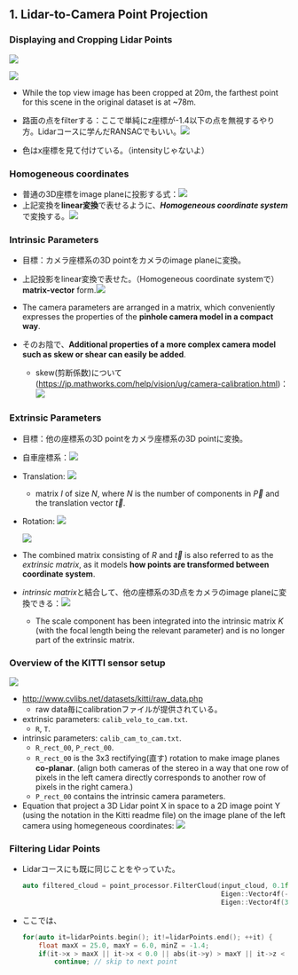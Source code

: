 ## 1. Lidar-to-Camera Point Projection

### Displaying and Cropping Lidar Points

![](img/0000000000-l6-1.png)

![](img/draggedimage-l6-1.png)

- While the top view image has been cropped at 20m, the farthest point for this scene in the original dataset is at ~78m.

- 路面の点をfilterする：ここで単純にz座標が-1.4以下の点を無視するやり方。Lidarコースに学んだRANSACでもいい。![](img/draggedimage-2-l6-1.png)
- 色はx座標を見て付けている。（intensityじゃないよ）

### Homogeneous coordinates

- 普通の3D座標をimage planeに投影する式：![](img/draggedimage-4-l6-1.png)
- 上記変換を**linear変換**で表せるように、***Homogeneous coordinate system***で変換する。![](img/draggedimage-5-l6-1.png)

### Intrinsic Parameters

- 目標：カメラ座標系の3D pointをカメラのimage planeに変換。
- 上記投影をlinear変換で表せた。（Homogeneous coordinate systemで）**matrix-vector** form.![](img/draggedimage-6-l6-1.png)

- The camera parameters are arranged in a matrix, which conveniently expresses the properties of the **pinhole camera model in a compact way**.
- そのお陰で、**Additional properties of a more complex camera model such as skew or shear can easily be added**.
  - skew(剪断係数)について(https://jp.mathworks.com/help/vision/ug/camera-calibration.html)：![](img/skew-2020-08-23-15-06-12.png)

### Extrinsic Parameters

- 目標：他の座標系の3D pointをカメラ座標系の3D pointに変換。
- 自車座標系：![](img/draggedimage-7-l6-1.png)
- Translation: ![](img/draggedimage-8-l6-1.png)
  - matrix $I$ of size $N$, where $N$ is the number of components in $\overrightarrow{P}$ and the translation vector $\overrightarrow{t}$.

- Rotation: ![](img/draggedimage-10-l6-1.png)

  ![](img/draggedimage-11-l6-1.png)

- The combined matrix consisting of $R$ and $\overrightarrow{t}$ is also referred to as the *extrinsic matrix*, as it models **how points are transformed between coordinate system**.

- *intrinsic matrix*と結合して、他の座標系の3D点をカメラのimage planeに変換できる：![](img/draggedimage-12-l6-1.png)
  - The scale component has been integrated into the intrinsic matrix $K$ (with the focal length being the relevant parameter) and is no longer part of the extrinsic matrix.

### Overview of the KITTI sensor setup

![](img/kitti-setup.jpg)

- http://www.cvlibs.net/datasets/kitti/raw_data.php
  - raw data毎にcalibrationファイルが提供されている。
- extrinsic parameters: `calib_velo_to_cam.txt`.
  - `R`, `T`.
- intrinsic parameters: `calib_cam_to_cam.txt`.
  - `R_rect_00`, `P_rect_00`.
  - `R_rect_00` is the 3x3 rectifying(直す) rotation to make image planes **co-planar**. (align both cameras of the stereo in a way that one row of pixels in the left camera directly corresponds to another row of pixels in the right camera.)
  - `P_rect_00` contains the intrinsic camera parameters.
- Equation that project a 3D Lidar point X in space to a 2D image point Y (using the notation in the Kitti readme file) on the image plane of the left camera using homegeneous coordinates: ![](img/draggedimage-13-l6-1.png)

### Filtering Lidar Points

- Lidarコースにも既に同じことをやっていた。

  ```c++
  auto filtered_cloud = point_processor.FilterCloud(input_cloud, 0.1f,
                                                    Eigen::Vector4f(-10, -6, -2, 1),
                                                    Eigen::Vector4f(30, 7, 1, 1));
  ```

- ここでは、

  ```c++
  for(auto it=lidarPoints.begin(); it!=lidarPoints.end(); ++it) {
      float maxX = 25.0, maxY = 6.0, minZ = -1.4; 
      if(it->x > maxX || it->x < 0.0 || abs(it->y) > maxY || it->z < minZ || it->r<0.01)
          continue; // skip to next point
  ```

  